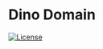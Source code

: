 # Dino Domain

[![License](https://img.shields.io/badge/License-Apache_2.0-blue.svg)](https://github.com/lydongcanh/DinoDomain/blob/master/LICENSE)